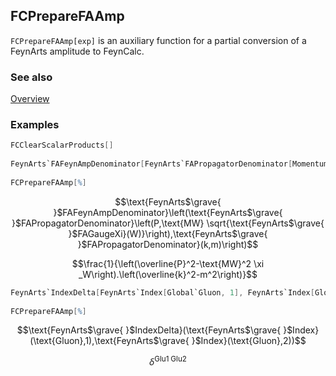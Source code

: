 ## FCPrepareFAAmp

`FCPrepareFAAmp[exp]`  is an auxiliary function for a partial conversion of a FeynArts amplitude to FeynCalc.

### See also

[Overview](Extra/FeynCalc.md)

### Examples

```mathematica
FCClearScalarProducts[] 
 
FeynArts`FAFeynAmpDenominator[FeynArts`FAPropagatorDenominator[Momentum[P, D], MW Sqrt[FeynArts`FAGaugeXi[W]]], FeynArts`FAPropagatorDenominator[Momentum[k, D], m]] 
 
FCPrepareFAAmp[%]
```

$$\text{FeynArts$\grave{ }$FAFeynAmpDenominator}\left(\text{FeynArts$\grave{ }$FAPropagatorDenominator}\left(P,\text{MW} \sqrt{\text{FeynArts$\grave{ }$FAGaugeXi}(W)}\right),\text{FeynArts$\grave{ }$FAPropagatorDenominator}(k,m)\right)$$

$$\frac{1}{\left(\overline{P}^2-\text{MW}^2 \xi _W\right).\left(\overline{k}^2-m^2\right)}$$

```mathematica
FeynArts`IndexDelta[FeynArts`Index[Global`Gluon, 1], FeynArts`Index[Global`Gluon, 2]] 
 
FCPrepareFAAmp[%]
```

$$\text{FeynArts$\grave{ }$IndexDelta}(\text{FeynArts$\grave{ }$Index}(\text{Gluon},1),\text{FeynArts$\grave{ }$Index}(\text{Gluon},2))$$

$$\delta ^{\text{Glu1}\;\text{Glu2}}$$